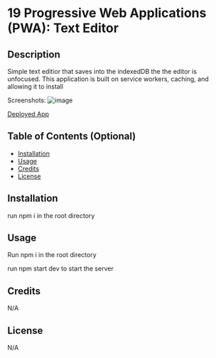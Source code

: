 # 19 Progressive Web Applications (PWA): Text Editor

## Description

Simple text editior that saves into the indexedDB the the editor is unfocused. This application is built on service workers, caching, and allowing 
it to install

Screenshots:
![image](https://github.com/jalvarez322/JATE/assets/128071922/b8e136be-e080-4479-b5b6-ac2e1f91de98)


[Deployed App](https://quiet-crag-50012.herokuapp.com)

## Table of Contents (Optional)

- [Installation](#installation)
- [Usage](#usage)
- [Credits](#credits)
- [License](#license)

## Installation

run npm i in the root directory

## Usage

Run npm i in the root directory

run npm start dev to start the server

## Credits

N/A

## License

N/A


